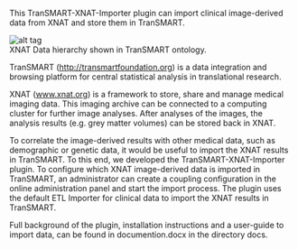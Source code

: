This TranSMART-XNAT-Importer plugin can import clinical image-derived data from XNAT and store them in TranSMART.

![alt tag](https://raw.github.com/evast/transmart-xnat-importer-plugin/master/docs/navigator.png)  
XNAT Data hierarchy shown in TranSMART ontology. 

TranSMART  (http://transmartfoundation.org) is a data integration and browsing platform for central statistical analysis in translational research.

XNAT (www.xnat.org) is a framework to store, share and manage medical imaging data. This imaging archive can be connected to a computing cluster for further image analyses. After analyses of the images, the analysis results (e.g. grey matter volumes) can be stored back in XNAT. 

To correlate the image-derived results with other medical data, such as demographic or genetic data, it would be useful to import the XNAT results in TranSMART. To this end, we developed the TranSMART-XNAT-Importer plugin. To configure which XNAT image-derived data is imported in TranSMART, an administrator can create a coupling configuration in the online administration panel and start the import process. The plugin uses the default ETL Importer for clinical data to import the XNAT results in TranSMART. 

Full background of the plugin, installation instructions and a user-guide to import data, can be found in documention.docx in the directory docs.
